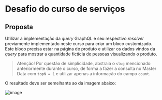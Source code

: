 # Desafio do curso de serviços

## Proposta

Utilizar a implementação da _query_ GraphQL e seu respectivo _resolver_ previamente implementado neste curso para criar um bloco customizado. Este bloco precisa estar na página de produto e utilizar os dados vindos da _query_ para mostrar a quantidade fictícia de pessoas visualizando o produto.

> Atenção! Por questão de simplicidade, abstraia o `slug` mencionado anteriormente durante o curso, de forma a fazer a consulta no Master Data com `topN = 1` e utilizar apenas a informação do campo `count`.

O resultado deve ser semelhante ao da imagem abaixo:

![image](https://user-images.githubusercontent.com/19495917/92961196-3e197d00-f445-11ea-82a6-f286fee2ee8e.png)
